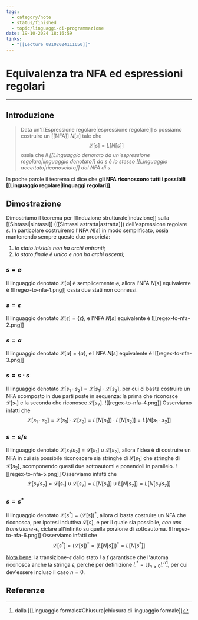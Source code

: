 ```yaml
---
tags:
  - category/note
  - status/finished
  - topic/linguaggi-di-programmazione
date: 19-10-2024 18:16:59
links:
  - "[[Lecture 08102024111650]]"
---
```

# Equivalenza tra NFA ed espressioni regolari
---
## Introduzione
> Data un'[[Espressione regolare|espressione regolare]] $s$ possiamo costruire un [[NFA]] $N[s]$ tale che
> $$\mathscr{L}[s] = L[N[s]]$$
> ossia che _il [[Linguaggio denotato da un'espressione regolare|linguaggio denotato]] da $s$ è lo stesso [[Linguaggio accettato|riconosciuto]] dal NFA di $s$_.

In poche parole il teorema ci dice che **gli NFA riconoscono tutti i possibili [[Linguaggio regolare|linguaggi regolari]]**.

## Dimostrazione
Dimostriamo il teorema per [[Induzione strutturale|induzione]] sulla [[Sintassi|sintassi]] ([[Sintassi astratta|astratta]]) dell'espressione regolare $s$. In particolare costruiremo l'NFA $N[s]$ in modo semplificato, ossia mantenendo sempre queste due proprietà:
1. _lo stato iniziale non ha archi entranti_;
2. _lo stato finale è unico e non ha archi uscenti_;

### $s = \varnothing$
Il linguaggio denotato $\mathscr{L}[\varnothing]$ è semplicemente $\varnothing$, allora l'NFA $N[s]$ equivalente è
![[regex-to-nfa-1.png]]
ossia due stati non connessi.

### $s = \epsilon$
Il linguaggio denotato $\mathscr{L}[\epsilon] = \{\epsilon\}$, e l'NFA $N[s]$ equivalente è
![[regex-to-nfa-2.png]]

### $s = a$
Il linguaggio denotato $\mathscr{L}[a] = \{a\}$, e l'NFA $N[s]$ equivalente è
![[regex-to-nfa-3.png]]

### $s = s \cdot s$
Il linguaggio denotato $\mathscr{L}[s_{1} \cdot s_{2}] = \mathscr{L}[s_{1}] \cdot \mathscr{L}[s_{2}]$, per cui ci basta costruire un NFA scomposto in due parti poste in sequenza: la prima che riconosce $\mathscr{L}[s_{1}]$ e la seconda che riconosce $\mathscr{L}[s_{2}]$.
![[regex-to-nfa-4.png]]
Osserviamo infatti che
$$\mathscr{L}[s_{1} \cdot s_{2}] = \mathscr{L}[s_{1}] \cdot \mathscr{L}[s_{2}] = L[N[s_{1}]] \cdot L[N[s_{2}]] = L[N[s_{1} \cdot s_{2}]]$$

### $s = s/s$
Il linguaggio denotato $\mathscr{L}[s_{1}/s_{2}] = \mathscr{L}[s_{1}] \cup \mathscr{L}[s_{2}]$, allora l'idea è di costruire un NFA in cui sia possibile riconoscere sia stringhe di $\mathscr{L}[s_{1}]$ che stringhe di $\mathscr{L}[s_{2}]$, scomponendo questi due sottoautomi e ponendoli in parallelo.
![[regex-to-nfa-5.png]]
Osserviamo infatti che
$$\mathscr{L}[s_{1}/s_{2}] = \mathscr{L}[s_{1}] \cup \mathscr{L}[s_{2}] = L[N[s_{1}]] \cup L[N[s_{2}]] = L[N[s_{1}/s_{2}]]$$

### $s = s^{*}$
Il linguaggio denotato $\mathscr{L}[s^{*}] = (\mathscr{L}[s])^{*}$, allora ci basta costruire un NFA che riconosca, per ipotesi induttiva $\mathscr{L}[s]$, e per il quale sia possibile, _con una transizione-$\epsilon$_, ciclare all'infinito su quella porzione di sottoautoma.
![[regex-to-nfa-6.png]]
Osserviamo infatti che
$$\mathscr{L}[s^{*}] = (\mathscr{L}[s])^{*} = (L[N[s]])^{*} = L[N[s^{*}]]$$

<u>Nota bene</u>: la transizione-$\epsilon$ dallo stato $i$ a $f$ garantisce che l'automa riconosca anche la stringa $\epsilon$, perché per definizione $L^{*} = \bigcup_{n\geq 0} L^{n}$[^1], per cui dev'essere incluso il caso $n=0$.

## Referenze
[^1]: dalla [[Linguaggio formale#Chiusura|chiusura di linguaggio formale]]